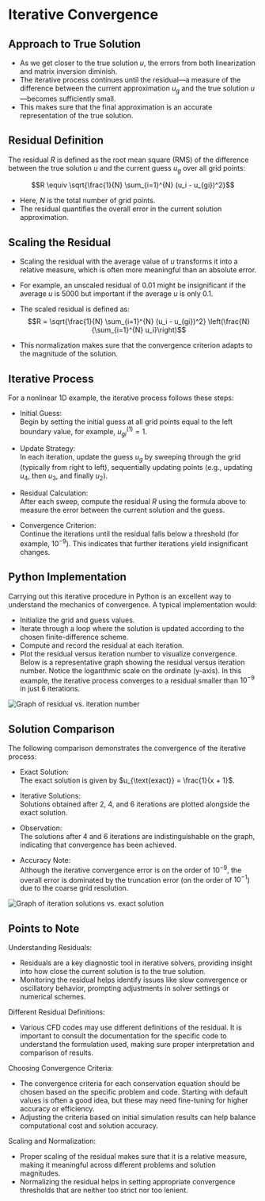 # Iterative Convergence

## Approach to True Solution

- As we get closer to the true solution $u$, the errors from both linearization and matrix inversion diminish.
- The iterative process continues until the residual—a measure of the difference between the current approximation $u_g$ and the true solution $u$—becomes sufficiently small.
- This makes sure that the final approximation is an accurate representation of the true solution.

## Residual Definition

The residual $R$ is defined as the root mean square (RMS) of the difference between the true solution $u$ and the current guess $u_g$ over all grid points:

$$R \equiv \sqrt{\frac{1}{N} \sum_{i=1}^{N} (u_i - u_{gi})^2}$$

- Here, $N$ is the total number of grid points.
- The residual quantifies the overall error in the current solution approximation.

## Scaling the Residual

- Scaling the residual with the average value of $u$ transforms it into a relative measure, which is often more meaningful than an absolute error.
- For example, an unscaled residual of 0.01 might be insignificant if the average $u$ is 5000 but important if the average $u$ is only 0.1.
- The scaled residual is defined as:
$$R = \sqrt{\frac{1}{N} \sum_{i=1}^{N} (u_i - u_{gi})^2} \left(\frac{N}{\sum_{i=1}^{N} u_i}\right)$$

- This normalization makes sure that the convergence criterion adapts to the magnitude of the solution.

## Iterative Process

For a nonlinear 1D example, the iterative process follows these steps:

- Initial Guess:  
Begin by setting the initial guess at all grid points equal to the left boundary value, for example, $u_{gi}^{(1)} = 1$.

- Update Strategy:  
In each iteration, update the guess $u_g$ by sweeping through the grid (typically from right to left), sequentially updating points (e.g., updating $u_4$, then $u_3$, and finally $u_2$).

- Residual Calculation:  
After each sweep, compute the residual $R$ using the formula above to measure the error between the current solution and the guess.

- Convergence Criterion:  
Continue the iterations until the residual falls below a threshold (for example, $10^{-9}$). This indicates that further iterations yield insignificant changes.

## Python Implementation

Carrying out this iterative procedure in Python is an excellent way to understand the mechanics of convergence. A typical implementation would:

- Initialize the grid and guess values.
- Iterate through a loop where the solution is updated according to the chosen finite-difference scheme.
- Compute and record the residual at each iteration.
- Plot the residual versus iteration number to visualize convergence.
Below is a representative graph showing the residual versus iteration number. Notice the logarithmic scale on the ordinate (y-axis). In this example, the iterative process converges to a residual smaller than $10^{-9}$ in just 6 iterations.

![Graph of residual vs. iteration number](https://github.com/djeada/Computational-Fluid-Dynamics-CFD-Resources/assets/37275728/17a1f9b6-1bae-435f-98de-00130dc721dd)

## Solution Comparison

The following comparison demonstrates the convergence of the iterative process:

- Exact Solution:  
The exact solution is given by $u_{\text{exact}} = \frac{1}{x + 1}$.

- Iterative Solutions:  
Solutions obtained after 2, 4, and 6 iterations are plotted alongside the exact solution.

- Observation:  
The solutions after 4 and 6 iterations are indistinguishable on the graph, indicating that convergence has been achieved.

- Accuracy Note:  
Although the iterative convergence error is on the order of $10^{-9}$, the overall error is dominated by the truncation error (on the order of $10^{-1}$) due to the coarse grid resolution.

![Graph of iteration solutions vs. exact solution](https://github.com/djeada/Computational-Fluid-Dynamics-CFD-Resources/assets/37275728/007e2ce3-2cd8-4036-b799-4f55c8821eb3)

## Points to Note

Understanding Residuals:
- Residuals are a key diagnostic tool in iterative solvers, providing insight into how close the current solution is to the true solution.
- Monitoring the residual helps identify issues like slow convergence or oscillatory behavior, prompting adjustments in solver settings or numerical schemes.

Different Residual Definitions:
- Various CFD codes may use different definitions of the residual. It is important to consult the documentation for the specific code to understand the formulation used, making sure proper interpretation and comparison of results.

Choosing Convergence Criteria:
- The convergence criteria for each conservation equation should be chosen based on the specific problem and code. Starting with default values is often a good idea, but these may need fine-tuning for higher accuracy or efficiency.
- Adjusting the criteria based on initial simulation results can help balance computational cost and solution accuracy.

Scaling and Normalization:
- Proper scaling of the residual makes sure that it is a relative measure, making it meaningful across different problems and solution magnitudes.
- Normalizing the residual helps in setting appropriate convergence thresholds that are neither too strict nor too lenient.

